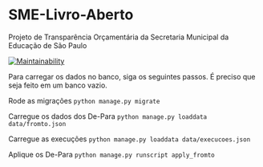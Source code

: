 # SME-Livro-Aberto
Projeto de Transparência Orçamentária da Secretaria Municipal da Educação de São Paulo

[![Maintainability](https://api.codeclimate.com/v1/badges/e03a41104c1e2a928c2e/maintainability)](https://codeclimate.com/github/prefeiturasp/SME-Livro-Aberto/maintainability)

Para carregar os dados no banco, siga os seguintes passos. É preciso que seja feito em um banco vazio.

Rode as migrações
`python manage.py migrate`

Carregue os dados dos De-Para
`python manage.py loaddata data/fromto.json`

Carregue as execuções
`python manage.py loaddata data/execucoes.json`

Aplique os De-Para
`python manage.py runscript apply_fromto`
